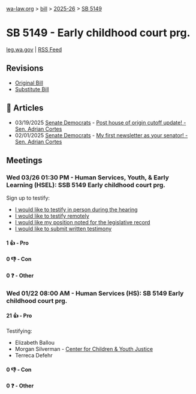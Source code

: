 [wa-law.org](/) > [bill](/bill/) > [2025-26](/bill/2025-26/) > [SB 5149](/bill/2025-26/sb/5149/)

# SB 5149 - Early childhood court prg.
[leg.wa.gov](https://app.leg.wa.gov/billsummary?BillNumber=5149&Year=2025&Initiative=false) | [RSS Feed](./rss.xml)

## Revisions
* [Original Bill](1/)
* [Substitute Bill](S/)

## 📰 Articles
* 03/19/2025 [Senate Democrats](/org/senate_democrats/) - [Post house of origin cutoff update! - Sen. Adrian Cortes](https://senatedemocrats.wa.gov/cortes/2025/03/19/post-house-of-origin-cutoff-update/#:~:text=5149)
* 02/01/2025 [Senate Democrats](/org/senate_democrats/) - [My first newsletter as your senator! - Sen. Adrian Cortes](https://senatedemocrats.wa.gov/cortes/2025/01/31/my-first-newsletter-as-your-senator/#:~:text=SB%205149)

## Meetings
### Wed 03/26 01:30 PM - Human Services, Youth, & Early Learning (HSEL): SSB 5149 Early childhood court prg.
Sign up to testify:
* [I would like to testify in person during the hearing](https://app.leg.wa.gov/csi/Testifier/Add?chamber=House&mId=33150&aId=166156&caId=26739&tId=1)
* [I would like to testify remotely](https://app.leg.wa.gov/csi/Testifier/Add?chamber=House&mId=33150&aId=166156&caId=26739&tId=2)
* [I would like my position noted for the legislative record](https://app.leg.wa.gov/csi/Testifier/Add?chamber=House&mId=33150&aId=166156&caId=26739&tId=3)
* [I would like to submit written testimony](https://app.leg.wa.gov/csi/Testifier/Add?chamber=House&mId=33150&aId=166156&caId=26739&tId=4)

#### 1 👍 - Pro

#### 0 👎 - Con

#### 0 ❓ - Other

### Wed 01/22 08:00 AM - Human Services (HS): SB 5149 Early childhood court prg.
#### 21 👍 - Pro
Testifying:
* Elizabeth Ballou
* Morgan Silverman - [Center for Children & Youth Justice](/org/center_for_children_&_youth_justice/)
* Terreca Defehr

#### 0 👎 - Con

#### 0 ❓ - Other
